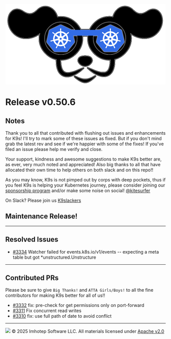 <img src="https://raw.githubusercontent.com/derailed/k9s/master/assets/k9s.png" align="center" width="800" height="auto"/>

# Release v0.50.6

## Notes

Thank you to all that contributed with flushing out issues and enhancements for K9s!
I'll try to mark some of these issues as fixed. But if you don't mind grab the latest rev
and see if we're happier with some of the fixes!
If you've filed an issue please help me verify and close.

Your support, kindness and awesome suggestions to make K9s better are, as ever, very much noted and appreciated!
Also big thanks to all that have allocated their own time to help others on both slack and on this repo!!

As you may know, K9s is not pimped out by corps with deep pockets, thus if you feel K9s is helping your Kubernetes journey,
please consider joining our [sponsorship program](https://github.com/sponsors/derailed) and/or make some noise on social! [@kitesurfer](https://twitter.com/kitesurfer)

On Slack? Please join us [K9slackers](https://join.slack.com/t/k9sers/shared_invite/zt-3360a389v-ElLHrb0Dp1kAXqYUItSAFA)

## Maintenance Release!

---

## Resolved Issues

* [#3334](https://github.com/zloom/k9s/issues/3334) Watcher failed for events.k8s.io/v1/events -- expecting a meta table but got *unstructured.Unstructure

---

## Contributed PRs

Please be sure to give `Big Thanks!` and `ATTA Girls/Boys!` to all the fine contributors for making K9s better for all of us!!

* [#3332](https://github.com/zloom/k9s/pull/3332) fix: pre-check for get permissions only on port-forward
* [#3311](https://github.com/zloom/k9s/pull/3311) Fix concurrent read writes
* [#3310](https://github.com/zloom/k9s/pull/3310) fix: use full path of date to avoid conflict

---
<img src="https://raw.githubusercontent.com/derailed/k9s/master/assets/imhotep_logo.png" width="32" height="auto"/> © 2025 Imhotep Software LLC. All materials licensed under [Apache v2.0](http://www.apache.org/licenses/LICENSE-2.0)